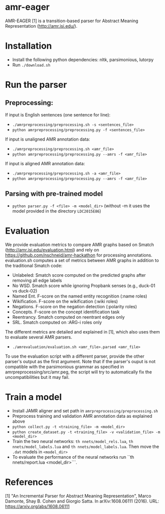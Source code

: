 # amr-eager

AMR-EAGER [1] is a transition-based parser for Abstract Meaning Representation (http://amr.isi.edu/).

# Installation

- Install the following python dependencies: nltk, parsimonious, lutorpy
- Run ```./download.sh```

# Run the parser

## Preprocessing:

If input is English sentences (one sentence for line):
- ```./amrpreprocessing/preprocessing.sh -s <sentences_file>```
- ```python amrpreprocessing/preprocessing.py -f <sentences_file>```

If input is unaligned AMR annotation data:
- ```./amrpreprocessing/preprocessing.sh <amr_file>```
- ```python amrpreprocessing/preprocessing.py --amrs -f <amr_file>```

If input is aligned AMR annotation data:
- ```./amrpreprocessing/preprocessing.sh -a <amr_file>```
- ```python amrpreprocessing/preprocessing.py --amrs -f <amr_file>```

## Parsing with pre-trained model
- ```python parser.py -f <file> -m <model_dir>``` (without -m it uses the model provided in the directory ```LDC2015E86```)

# Evaluation

We provide evaluation metrics to compare AMR graphs based on Smatch (http://amr.isi.edu/evaluation.html) and rely on https://github.com/nschneid/amr-hackathon for processing annotations.
evaluation.sh computes a set of metrics between AMR graphs in addition to the traditional Smatch code:

* Unlabeled: Smatch score computed on the predicted graphs after removing all edge labels
* No WSD. Smatch score while ignoring Propbank senses (e.g., duck-01 vs duck-02)
* Named Ent. F-score on the named entity recognition (:name roles)
* Wikification. F-score on the wikification (:wiki roles)
* Negations. F-score on the negation detection (:polarity roles)
* Concepts. F-score on the concept identification task
* Reentrancy. Smatch computed on reentrant edges only
* SRL. Smatch computed on :ARG-i roles only

The different metrics are detailed and explained in [1], which also uses them to evaluate several AMR parsers.

- ```./amrevaluation/evaluation.sh <amr_file>.parsed <amr_file>```

To use the evaluation script with a different parser, provide the other parser's output as the first argument. Note that if the parser's ouput is not compatible with the parsimonious grammar as specified in amrpreprocessing/src/amr.peg, the script will try to automatically fix the uncompatibilities but it may fail.

# Train a model
- Install JAMR aligner and set path in ```amrpreprocessing/preprocessing.sh```
- Preprocess training and validation AMR annotation data as explained above
- ```python collect.py -t <training_file> -m <model_dir>```
- ```python create_dataset.py -t <training_file> -v <validation_file> -m <model_dir>```
- Train the two neural networks: ```th nnets/model_rels.lua```, ```th nnets/model_labels.lua``` and ```th nnets/model_labels.lua```. Then move the ```.dat``` models in ```<model_dir>```
- To evaluate the performance of the neural networks run ``th nnets/report.lua <model_dir>```. 

# References

[1] "An Incremental Parser for Abstract Meaning Representation", Marco Damonte, Shay B. Cohen and Giorgio Satta. In arXiv:1608.06111 (2016). URL: https://arxiv.org/abs/1608.06111
